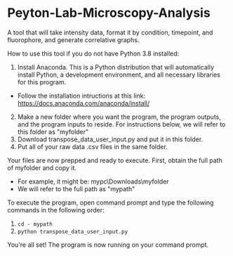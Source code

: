 # Peyton-Lab-Microscopy-Analysis
A tool that will take intensity data, format it by condition, timepoint, and fluorophore, and generate correlative graphs.

How to use this tool if you do not have Python 3.8 installed:

1) Install Anaconda. This is a Python distribution that will automatically install Python, a development environment, and all necessary libraries for this program.
  - Follow the installation intructions at this link: https://docs.anaconda.com/anaconda/install/
2) Make a new folder where you want the program, the program outputs, and the program inputs to reside. For instructions below, we will refer to this folder as "myfolder"
3) Download transpose_data_user_input.py and put it in this folder.
4) Put all of your raw data .csv files in the same folder. 

Your files are now prepped and ready to execute.
First, obtain the full path of myfolder and copy it. 
  - For example, it might be: mypc\Downloads\myfolder 
  - We will refer to the full path as "mypath"

To execute the program, open command prompt and type the following commands in the following order:

1) `cd - mypath`
2) `python transpose_data_user_input.py`

You're all set! The program is now running on your command prompt.
